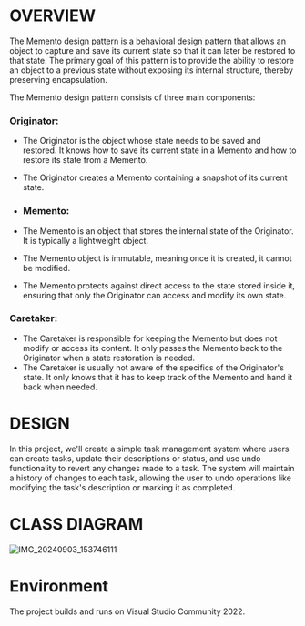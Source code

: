 # OVERVIEW
The Memento design pattern is a behavioral design pattern that allows an object to capture and save its current state so that it can later be restored to that state. The primary goal of this pattern is to provide the ability to restore an object to a previous state without exposing its internal structure, thereby preserving encapsulation.

The Memento design pattern consists of three main components:

### Originator:
- The Originator is the object whose state needs to be saved and restored. It knows how to save its current state   in a Memento and how to restore its state from a Memento.
- The Originator creates a Memento containing a snapshot of its current state.

- ### Memento:
- The Memento is an object that stores the internal state of the Originator. It is typically a lightweight object.
- The Memento object is immutable, meaning once it is created, it cannot be modified.
- The Memento protects against direct access to the state stored inside it, ensuring that only the Originator can access and modify its own state.

### Caretaker:
- The Caretaker is responsible for keeping the Memento but does not modify or access its content. It only passes the Memento back to the Originator when a state restoration is needed.
- The Caretaker is usually not aware of the specifics of the Originator's state. It only knows that it has to keep track of the Memento and hand it back when needed.


# DESIGN

In this project, we'll create a simple task management system where users can create tasks, update their descriptions or status, and use undo functionality to revert any changes made to a task. The system will maintain a history of changes to each task, allowing the user to undo operations like modifying the task's description or marking it as completed.


# CLASS DIAGRAM
![IMG_20240903_153746111](https://github.com/user-attachments/assets/f5c4a280-ad33-442a-8773-8f41a51626ce)

# Environment
The project builds and runs on Visual Studio Community 2022.


